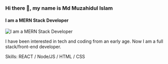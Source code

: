 ### Hi there 👋, my name is Md Muzahidul Islam
#### I am a MERN Stack Developer
![I am a MERN Stack Developer](https://i.ibb.co/C1Q74SY/gprofile.png)

I have been interested in tech and coding from an early age. Now I am a full stack/front-end developer.

Skills:  REACT / Node/JS / HTML / CSS





